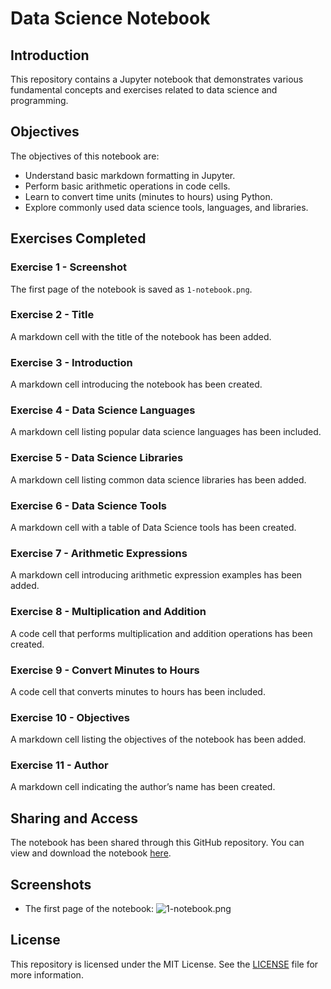 # Data Science Notebook

## Introduction

This repository contains a Jupyter notebook that demonstrates various fundamental concepts and exercises related to data science and programming. 

## Objectives

The objectives of this notebook are:

- Understand basic markdown formatting in Jupyter.
- Perform basic arithmetic operations in code cells.
- Learn to convert time units (minutes to hours) using Python.
- Explore commonly used data science tools, languages, and libraries.

## Exercises Completed

### Exercise 1 - Screenshot

The first page of the notebook is saved as `1-notebook.png`. 

### Exercise 2 - Title

A markdown cell with the title of the notebook has been added.

### Exercise 3 - Introduction

A markdown cell introducing the notebook has been created.

### Exercise 4 - Data Science Languages

A markdown cell listing popular data science languages has been included.

### Exercise 5 - Data Science Libraries

A markdown cell listing common data science libraries has been added.

### Exercise 6 - Data Science Tools

A markdown cell with a table of Data Science tools has been created.

### Exercise 7 - Arithmetic Expressions

A markdown cell introducing arithmetic expression examples has been added.

### Exercise 8 - Multiplication and Addition

A code cell that performs multiplication and addition operations has been created.

### Exercise 9 - Convert Minutes to Hours

A code cell that converts minutes to hours has been included.

### Exercise 10 - Objectives

A markdown cell listing the objectives of the notebook has been added.

### Exercise 11 - Author

A markdown cell indicating the author’s name has been created.

## Sharing and Access

The notebook has been shared through this GitHub repository. You can view and download the notebook [here](link-to-your-notebook).

## Screenshots

- The first page of the notebook: ![1-notebook.png](link-to-your-screenshot)

## License

This repository is licensed under the MIT License. See the [LICENSE](LICENSE) file for more information.
